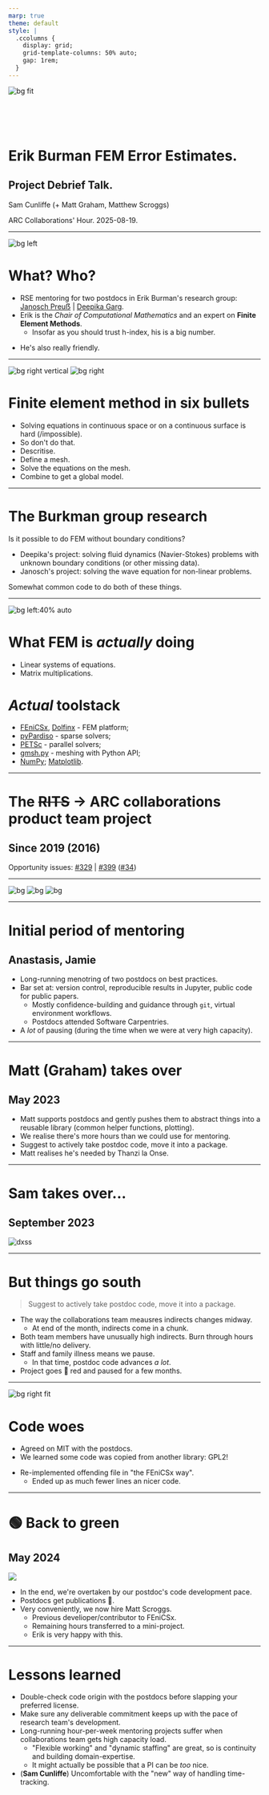 ```yaml
---
marp: true
theme: default
style: |
  .ccolumns {
    display: grid;
    grid-template-columns: 50% auto;
    gap: 1rem;
  }
---
```


![bg fit](assets/ucl-banner.png)

<br/><br/><br/><!-- aesthetic vspace so the title isn't too close to the UCL banner -->

<!-- if html tags appear then: https://github.com/marp-team/marpit/issues/178#issuecomment-511106762 -->

# Erik Burman FEM Error Estimates.

## Project Debrief Talk.

Sam Cunliffe (+ Matt Graham, Matthew Scroggs)

ARC Collaborations' Hour. 2025-08-19.

---

<!--
paginate: true
_footer: © E. Burman, Linkedin.
-->

![bg left](assets/erik-linkedin.jpg)

# What? Who?

- RSE mentoring for two postdocs in Erik Burman's research group:
  [Janosch Preuẞ](https://www.mps.mpg.de/7387373/pm-20220516-promotionspreis-fuer-janosch-preuss) | [Deepika Garg](https://www.researchgate.net/profile/Deepika-Garg-9).
- Erik is the _Chair of Computational Mathematics_ and an expert on **Finite Element Methods**.
  - Insofar as you should trust h-index, his is a big number.

* He's also really friendly.

---

![bg right vertical](assets/airbus-a380-mesh.webp)
![bg right](assets/airbus-a380-heat.jpg)

<!--
footer: S. Cunliffe, 2025-08-18.
-->

# Finite element method in six bullets

- Solving equations in continuous space or on a continuous surface is hard (/impossible).
- So don't do that.
- Descritise.
- Define a mesh.
- Solve the equations on the mesh.
- Combine to get a global model.

---

# The Burkman group research

Is it possible to do FEM without boundary conditions?

- Deepika's project: solving fluid dynamics (Navier-Stokes) problems with unknown boundary conditions (or other missing data).
- Janosch's project: solving the wave equation for non-linear problems.

Somewhat common code to do both of these things.

---

![bg left:40% auto](assets/fenics.png)

# What FEM is _actually_ doing

- Linear systems of equations.
- Matrix multiplications.

# _Actual_ toolstack

- [FEniCSx](https://docs.fenicsproject.org/), [Dolfinx](https://docs.fenicsproject.org/dolfinx/v0.9.0/python/) - FEM platform;
- [pyPardiso](https://github.com/haasad/PyPardiso) - sparse solvers;
- [PETSc](https://petsc.org/release/petsc4py/) - parallel solvers;
- [gmsh.py](https://gmsh.info) - meshing with Python API;
- [NumPy](https://numpy.org/); [Matplotlib](https://matplotlib.org/).

---

# The ~~RITS~~ → ARC collaborations product team project

## Since 2019 (2016)

Opportunity issues: [#329](https://github.com/UCL-ARC/arc-opportunities-tracker/issues/329) | [#399](https://github.com/UCL-ARC/arc-opportunities-tracker/issues/399) ([#34](https://github.com/UCL-ARC/arc-opportunities-tracker/issues/34))

---

<!--
_header: "Image credits: Software Sustainability Institute, A. Georgoulas, J. Quinn"
-->

![bg](assets/david.jpg)
![bg](assets/anastasis.jpg)
![bg](assets/jamie.jpg)

---

# Initial period of mentoring

## Anastasis, Jamie

- Long-running menotring of two postdocs on best practices.
- Bar set at: version control, reproducible results in Jupyter, public code for public papers.
  - Mostly confidence-building and guidance through `git`, virtual environment workflows.
  - Postdocs attended Software Carpentries.
- A _lot_ of pausing (during the time when we were at very high capacity).

---

# Matt (Graham) takes over

## May 2023

- Matt supports postdocs and gently pushes them to abstract things into a reusable library (common helper functions, plotting).
- We realise there's more hours than we could use for mentoring.
- Suggest to actively take postdoc code, move it into a package.
- Matt realises he's needed by Thanzi la Onse.

---

# Sam takes over...

## September 2023

![dxss](assets/dxss.png)

---

# But things go south

> Suggest to actively take postdoc code, move it into a package.

<!-- prettier-ignore-start -->

* The way the collaborations team meausres indirects changes midway.
  - At end of the month, indirects come in a chunk.
* Both team members have unusually high indirects. Burn through hours with little/no delivery.
* Staff and family illness means we pause.
  - In that time, postdoc code advances _a lot_.
* Project goes 🔴 red and paused for a few months.

<!-- prettier-ignore-end -->

---

![bg right fit](assets/gpl.png)

# Code woes

- Agreed on MIT with the postdocs.
- We learned some code was copied from another library: GPL2!

* Re-implemented offending file in "the FEniCSx way".
  - Ended up as much fewer lines an nicer code.

---

# 🟢 Back to green

## May 2024

![](assets/dms-matt-jonc.png)

- In the end, we're overtaken by our postdoc's code development pace.
- Postdocs get publications 🎉.
- Very conveniently, we now hire Matt Scroggs.
  - Previous develioper/contributor to FEniCSx.
  - Remaining hours transferred to a mini-project.
  - Erik is very happy with this.

---

# Lessons learned

- Double-check code origin with the postdocs before slapping your preferred license.
- Make sure any deliverable commitment keeps up with the pace of research team's development.
- Long-running hour-per-week mentoring projects suffer when collaborations team gets high capacity load.
  - "Flexible working" and "dynamic staffing" are great, so is continuity and building domain-expertise.
  - It might actually be possible that a PI can be _too_ nice.
- (**Sam Cunliffe**) Uncomfortable with the "new" way of handling time-tracking.
